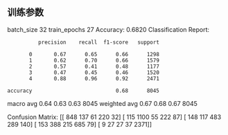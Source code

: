 ## 训练参数
batch_size 32
train_epochs 27
Accuracy: 0.6820
Classification Report:

              precision    recall  f1-score   support

           0       0.67      0.65      0.66      1298
           1       0.62      0.70      0.66      1579
           2       0.57      0.41      0.48      1177
           3       0.47      0.45      0.46      1520
           4       0.88      0.96      0.92      2471

    accuracy                           0.68      8045
   macro avg       0.64      0.63      0.63      8045
weighted avg       0.67      0.68      0.67      8045

Confusion Matrix:
[[ 848  137   61  220   32]
 [ 115 1100   55  222   87]
 [ 148  117  483  289  140]
 [ 153  388  215  685   79]
 [   9   27   27   37 2371]]
